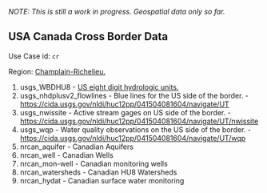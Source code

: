 _NOTE: This is still a work in progress. Geospatial data only so far._  

## USA Canada Cross Border Data  

Use Case id: `cr`

Region: [Champlain-Richelieu.](http://www.ijc.org/en_/Lake_Champlain_Basin)  

1) usgs\_WBDHU8 - [US eight digit hydrologic units.](https://catalog.data.gov/dataset/usgs-national-watershed-boundary-dataset-wbd-downloadable-data-collection-national-geospatial-)  
2) usgs\_nhdplusv2_flowlines - Blue lines for the US side of the border. - https://cida.usgs.gov/nldi/huc12pp/041504081604/navigate/UT  
3) usgs\_nwissite - Active stream gages on US side of the border. - https://cida.usgs.gov/nldi/huc12pp/041504081604/navigate/UT/nwissite  
4) usgs\_wqp - Water quality observations on the US side of the border. - https://cida.usgs.gov/nldi/huc12pp/041504081604/navigate/UT/wqp  
5) nrcan\_aquifer - Canadian Aquifers
6) nrcan\_well - Canadian Wells
7) nrcan\_mon-well - Canadian monitoring wells
8) nrcan\_watersheds - Canadian HU8 Watersheds
9) nrcan\_hydat - Canadian surface water monitoring